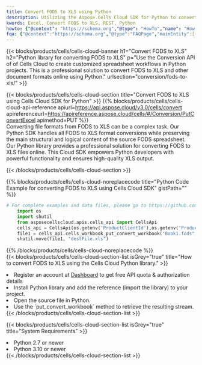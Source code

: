 ```yaml
---
title: Convert FODS to XLS using Python 
description: Utilizing the Aspose.Cells Cloud SDK for Python to convert a FODS format file to a XLS format file. 
kwords: Excel, Convert FODS to XLS, REST, Python
howto: {"@context": "https://schema.org","@type": "HowTo","name": "How to convert FODS to XLS using the Cells Cloud Python library.","description": "How to convert FODS to XLS using the Cells Cloud Python library.","image": {"@type": "ImageObject"},"url": "/python/conversion/fods-to-xls/","step": [{ "@type": "HowToStep","name": "How to convert FODS to XLS using the Cells Cloud Python library. step 1", "image": {"@type": "ImageObject",},"url": "/python/conversion/fods-to-xls/","text": "Register an account at <a href='https://dashboard.aspose.cloud/'>Dashboard</a> to get free API quota & authorization details",},{ "@type": "HowToStep","name": "How to convert FODS to XLS using the Cells Cloud Python library. step 1", "image": {"@type": "ImageObject",},"url": "/python/conversion/fods-to-xls/","text": "Install Python library and add the reference (import the library) to your project.",},{ "@type": "HowToStep","name": "How to convert FODS to XLS using the Cells Cloud Python library. step 1", "image": {"@type": "ImageObject",},"url": "/python/conversion/fods-to-xls/","text": "Open the source file in Python.",},{ "@type": "HowToStep","name": "How to convert FODS to XLS using the Cells Cloud Python library. step 1", "image": {"@type": "ImageObject",},"url": "/python/conversion/fods-to-xls/","text": "Use the `put_convert_workbook` method to retrieve the resulting stream.",}, ],"supply": {"@type": "HowToSupply","name": "document"},"tool": [{"@type": "HowToTool","name": "PyCharm, Visual Studio Code, Sublime, Eclipse"},{"@type": "HowToTool","name": "Aspose Cells"}],"totalTime": "PT6M"}
fqa: {"@context":"https://schema.org","@type":"FAQPage","mainEntity":[{"@type":"Question","name":"Why convert file formats in C# using REST API?","acceptedAnswer":{"@type":"Answer","text":"Documents are encoded in many ways, and some files may be incompatible with the software you use. To open and read such files, just convert them to appropriate file formats.<br/><ol><li>Install .NET SDK and add the reference (import the library) to your project.</li><li>Open the source file in C# using REST API.</li><li>Call the PutConvertWorkbookRequest() method, passing an output filename with required extension.</li><li>Get the result of conversion as a separate file.</li></ol>"}},{"@type":"Question","name":"What file formats can I convert with your C# library?","acceptedAnswer":{"@type":"Answer","text":"We support a variety of file formats for conversion using .NET library, including XLSX, Excel, xls , PDF, CSV, HTML, Markdown, XML, PNG, JPG, TIFF, Json, TXT and many more."}},{"@type":"Question","name":"What is the maximum allowed file size for conversion using this .NET library?","acceptedAnswer":{"@type":"Answer","text":"There are no file size limits for format conversions using .NET library."}}]}
---
```



{{< blocks/products/cells/cells-cloud-banner h1="Convert FODS to XLS" h2="Python library for converting FODS to XLS" p="Use the Conversion API of of Cells Cloud to create customized spreadsheet workflows in Python projects. This is a professional solution to convert FODS to XLS and other document formats online using Python." urlsection="conversion/fods-to-xls/" >}}

{{< blocks/products/cells/cells-cloud-section  title="Convert FODS to XLS using Cells Cloud SDK for Python" >}}
{{% blocks/products/cells/cells-cloud-api-reference  apiurl=https://api.aspose.cloud/v3.0/cells/convert  apireferenceurl=https://apireference.aspose.cloud/cells/#/Conversion/PutConvertExcel  apimethod=PUT %}}
<br/>
Converting file formats from FODS to XLS can be a complex task. Our Python SDK handles all FODS to XLS format conversions while preserving the main structural and logical content of the source FODS spreadsheet. Our Python library provides a professional solution for converting FODS to XLS files online. This Cloud SDK empowers Python developers with powerful functionality and ensures high-quality XLS output.

{{< /blocks/products/cells/cells-cloud-section >}}

{{% blocks/products/cells/cells-cloud-noreplacecode title="Python Code Example for converting FODS to XLS using Cells Cloud SDK" gistPath="" %}}
 
```python
# For complete examples and data files, please go to https://github.com/aspose-cells-cloud/aspose-cells-cloud-python/
    import os
    import shutil
    from asposecellscloud.apis.cells_api import CellsApi
    cells_api = CellsApi(os.getenv('ProductClientId'),os.getenv('ProductClientSecret'))
    file1 = cells_api.cells_workbook_put_convert_workbook("Book1.fods",format="xls")
    shutil.move(file1, "destFile.xls")     
```
 
{{% /blocks/products/cells/cells-cloud-noreplacecode  %}}
<br/>
{{< blocks/products/cells/cells-cloud-section-list isGrey="true"  title="How to convert FODS to XLS using the Cells Cloud Python library." >}}
<li>Register an account at <a href="https://dashboard.aspose.cloud/">Dashboard</a> to get free API quota & authorization details</li>
<li>Install Python library and add the reference (import the library) to your project.</li>
<li>Open the source file in Python.</li>
<li>Use the `put_convert_workbook` method to retrieve the resulting stream.</li>
{{< /blocks/products/cells/cells-cloud-section-list >}}

{{< blocks/products/cells/cells-cloud-section-list isGrey="true"  title="System Requirements" >}}
<li>Python 2.7 or newer</li>
<li>Python 3.10 or newer</li>
{{< /blocks/products/cells/cells-cloud-section-list >}}
